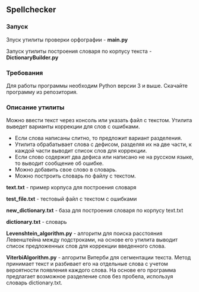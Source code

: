 ## **Spellchecker**

### **Запуск**

Зпуск утилиты проверки орфографии - **main.py**

Запуск утилиты построения словаря по корпусу текста - **DictionaryBuilder.py**


### **Требования**

Для работы программы необходим Python версии 3 и выше. Скачайте программу из репозитория.


### **Описание утилиты**

Можно ввести текст через консоль или указать файл с текстом. Утилита выведет варианты коррекции для слов с ошибками. 
 - Если слова написаны слитно, то предложит вариант разделения.
 - Утилита обрабатывает слова с дефисом, разделяя их на две части, к каждой части выводит список слов для коррекции.
 - Если слово содержит два дефиса или написано не на русском языке, то выводит сообщение об ошибке.
 - Можно добавить свое слово в словарь.
 - Можно построить словарь по файлу с текстом.

**text.txt** - пример корпуса для построения словаря

**test_file.txt** - тестовый файл с текстом с ошибками

**new_dictionary.txt** - база для построения словаря по корпусу text.txt

**dictionary.txt** - словарь

**Levenshtein_algorithm.py** - алгоритм для поиска расстояния Левенштейна между 
подстроками, на основе его утилита выводит список предложенных слов для коррекции введенного слова.

**ViterbiAlgorithm.py** - алгоритм Витерби для сегментации текста. Метод принимает текст и разбивает его на отдельные слова с учетом вероятности появления каждого слова. На основе его программа предлагает возможное разделение слов без пробела, используя словарь dictionary.txt.
